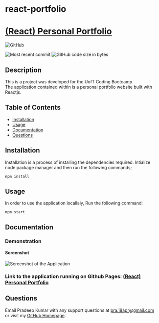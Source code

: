 # react-portfolio


# [(React) Personal Portfolio](https://github.com/pra18apr/react-portfolio)
  
  ![GitHub](https://img.shields.io/github/license/pra18apr/react-portfolio?style=plastic)
  
  ![Most recent commit](https://img.shields.io/github/last-commit/pra18apr/react-portfolio)
  ![GitHub code size in bytes](https://img.shields.io/github/languages/code-size/pra18apr/react-portfolio)

## Description

  This is a project was developed for the UofT Coding Bootcamp.  
  The application contained within is a personal portfolio website built with Reactjs.

## Table of Contents

* [Installation](##Installation)
* [Usage](##Usage)
* [Documentation](##Documentation)
* [Questions](##Questions)
  
## Installation

Installation is a process of installing the dependencies required.
Intialize node package manager and then run the following commands;  
```script
npm install
```  


## Usage

 In order to use the application locallaly, Run the following command:  
```script
npm start
```  

## Documentation

### Demonstration

#### Screenshot

![Screenshot of the Application](![image](https://github.com/pra18apr/react-portfolio/assets/130611291/b576a904-b24a-4ab4-8725-ff00d2eee40b)
 "Screenshot of the Application")
### Link to the application running on Github Pages: [(React) Personal Portfolio]( )



## Questions  

Email Pradeep Kumar with any support questions at [pra.18apr@gmail.com](mailto:pra.18apr@gmail.com)\
or visit my [GitHub Homepage](https://github.com/pra18apr).
  
